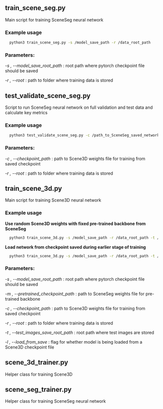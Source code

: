 ## train_scene_seg.py

Main script for training SceneSeg neural network

### Example usage

```bash
  python3 train_scene_seg.py -s /model_save_path -r /data_root_path
```

### Parameters:

*-s , --model_save_root_path* : root path where pytorch checkpoint file should be saved

*-r , --root* : path to folder where training data is stored

## test_validate_scene_seg.py

Script to run SceneSeg neural network on full validation and test data and calculate key metrics

### Example usage

```bash
  python3 test_validate_scene_seg.py -c /path_to_SceneSeg_saved_network_weights.pth -r /data_root_path
```

### Parameters:

*-c , --checkpoint_path* : path to Scene3D weights file for training from saved checkpoint

*-r , --root* : path to folder where training data is stored

## train_scene_3d.py

Main script for training Scene3D neural network

### Example usage

**Use random Scene3D weights with fixed pre-trained backbone from SceneSeg**

```bash
  python3 train_scene_3d.py -s /model_save_path -r /data_root_path -t /test_images_save_path -m /path_to_SceneSeg_network_weights.pth
```

**Load network from checkpoint saved during earlier stage of training**

```bash
  python3 train_scene_3d.py -s /model_save_path -r /data_root_path -t /test_images_save_path -l  -c /path_to_Scene3D_saved_network_weights.pth
```
### Parameters:

*-s , --model_save_root_path* : root path where pytorch checkpoint file should be saved

*-m , --pretrained_checkpoint_path* : path to SceneSeg weights file for pre-trained backbone

*-c , --checkpoint_path* : path to Scene3D weights file for training from saved checkpoint

*-r , --root* : path to folder where training data is stored

*-t , --test_images_save_root_path* : root path where test images are stored

*-l , --load_from_save* : flag for whether model is being loaded from a Scene3D checkpoint file


## scene_3d_trainer.py

Helper class for training Scene3D

## scene_seg_trainer.py

Helper class for training SceneSeg neural network